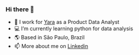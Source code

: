 ### Hi there 👋

- 🏢 I work for [Yara](https://www.yara.com/) as a Product Data Analyst
- 💻 I’m currently learning python for data analysis
- 🌎 Based in São Paulo, Brazil
- 📫 More about me on [Linkedin](https://www.linkedin.com/in/ynaraoliveira/)
